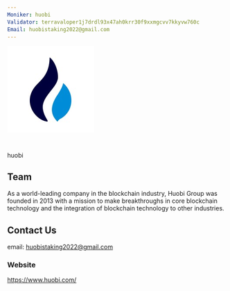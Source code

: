 ```yaml
---
Moniker: huobi
Validator: terravaloper1j7drdl93x47ah0krr30f9xxmgcvv7kkyvw760c
Email: huobistaking2022@gmail.com
---
```


 ![huobilogo](huobi.png)

# <moniker> 

huobi

## Team

As a world-leading company in the blockchain industry, Huobi Group was founded in 2013 with a mission to make breakthroughs in core blockchain technology and the integration of blockchain technology to other industries.



## Contact Us

email: huobistaking2022@gmail.com

### Website

https://www.huobi.com/
